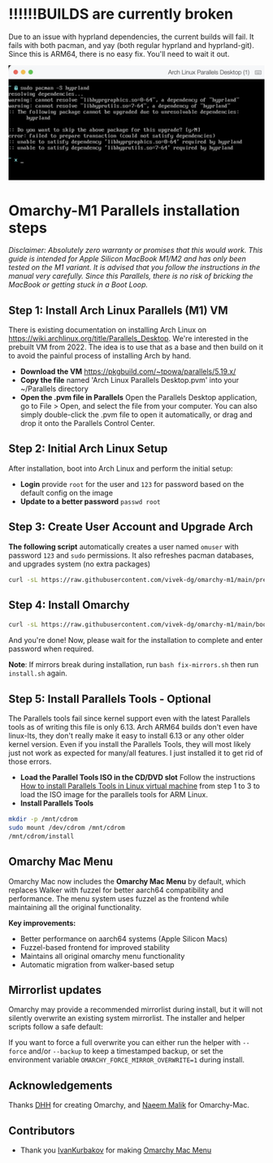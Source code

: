<!-- <img width="2560" height="1600" alt="screenshot-2025-09-28_11-19-38" src="https://github.com/user-attachments/assets/dbce832d-4054-4fbb-8057-e521be4859f8" /> -->

# !!!!!!BUILDS are currently broken
Due to an issue with hyprland dependencies, the current builds will fail. It fails with both pacman, and yay (both regular hyprland and hyprland-git). Since this is ARM64, there is no easy fix. You'll need to wait it out.

<img alt="hyprland error due to missing dependencies" src="https://github.com/vivek-dg/omarchy-m1/blob/main/hyprland_error.jpg" />

# Omarchy-M1 Parallels installation steps

_Disclaimer: Absolutely zero warranty or promises that this would work. This guide is intended for Apple Silicon MacBook M1/M2 and has only been tested on the M1 variant. It is advised that you follow the instructions in the manual very carefully. Since this Parallels, there is no risk of bricking the MacBook or getting stuck in a Boot Loop._

## Step 1: Install Arch Linux Parallels (M1) VM

There is existing documentation on installing Arch Linux on https://wiki.archlinux.org/title/Parallels_Desktop. We're interested in the prebuilt VM from 2022. The idea is to use that as a base and then build on it to avoid the painful process of installing Arch by hand.

- **Download the VM** https://pkgbuild.com/~tpowa/parallels/5.19.x/
- **Copy the file** named 'Arch Linux Parallels Desktop.pvm' into your ~/Parallels directory
- **Open the .pvm file in Parallels** Open the Parallels Desktop application, go to File > Open, and select the file from your computer. You can also simply double-click the .pvm file to open it automatically, or drag and drop it onto the Parallels Control Center.

## Step 2: Initial Arch Linux Setup

After installation, boot into Arch Linux and perform the initial setup:
- **Login** provide `root` for the user and `123` for password based on the default config on the image
- **Update to a better password** `passwd root`

## Step 3: Create User Account and Upgrade Arch

**The following script** automatically creates a user named `omuser` with password `123` and `sudo` permissions. It also refreshes pacman databases, and upgrades system (no extra packages)
```bash
curl -sL https://raw.githubusercontent.com/vivek-dg/omarchy-m1/main/prereq.sh | bash
```

## Step 4: Install Omarchy
```bash
curl -sL https://raw.githubusercontent.com/vivek-dg/omarchy-m1/main/boot.sh | bash
```

   And you're done! Now, please wait for the installation to complete and enter password when required.

**Note**: If mirrors break during installation, run `bash fix-mirrors.sh` then run `install.sh` again.


## Step 5: Install Parallels Tools - Optional

The Parallels tools fail since kernel support even with the latest Parallels tools as of writing this file is only 6.13. Arch ARM64 builds don't even have linux-lts, they don't really make it easy to install 6.13 or any other older kernel version. Even if you install the Parallels Tools, they will most likely just not work as expected for many/all features. I just installed it to get rid of those errors.

- **Load the Parallel Tools ISO in the CD/DVD slot** Follow the instructions [How to install Parallels Tools in Linux virtual machine](https://kb.parallels.com/en/129740) from step 1 to 3 to load the ISO image for the parallels tools for ARM Linux.
- **Install Parallels Tools**
```bash
mkdir -p /mnt/cdrom
sudo mount /dev/cdrom /mnt/cdrom
/mnt/cdrom/install
```

## Omarchy Mac Menu

Omarchy Mac now includes the **Omarchy Mac Menu** by default, which replaces Walker with fuzzel for better aarch64 compatibility and performance. The menu system uses fuzzel as the frontend while maintaining all the original functionality.

**Key improvements:**
- Better performance on aarch64 systems (Apple Silicon Macs)
- Fuzzel-based frontend for improved stability
- Maintains all original omarchy menu functionality
- Automatic migration from walker-based setup


## Mirrorlist updates

Omarchy may provide a recommended mirrorlist during install, but it will not silently overwrite an existing system mirrorlist. The installer and helper scripts follow a safe default:


If you want to force a full overwrite you can either run the helper with `--force` and/or `--backup` to keep a timestamped backup, or set the environment variable `OMARCHY_FORCE_MIRROR_OVERWRITE=1` during install.

<!--
---

New updates coming soon...

### If you enjoy __Omarchy Mac__, please give it a star and share your exprience on Twitter/X by tagging me [@tiredkebab](https://x.com/tiredkebab) 

Join [Omarchy Mac Discord server](https://discord.gg/KNQRk7dMzy) for updates and support.

- Please consider donation-  [![Buy Me A Coffee](https://img.shields.io/badge/Buy%20Me%20A%20Coffee-FFDD00?style=for-the-badge&logo=buymeacoffee&logoColor=black)](https://buymeacoffee.com/malik2015no)

-->

## Acknowledgements

Thanks [DHH](https://github.com/dhh) for creating Omarchy, and [Naeem Malik](https://github.com/malik-na) for Omarchy-Mac.

## Contributors

- Thank you [IvanKurbakov](https://github.com/tayowrld) for making [Omarchy Mac Menu](https://github.com/tayowrld/omarchy-mac-menu)
